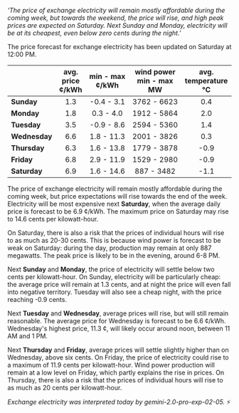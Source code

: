 *'The price of exchange electricity will remain mostly affordable during the coming week, but towards the weekend, the price will rise, and high peak prices are expected on Saturday. Next Sunday and Monday, electricity will be at its cheapest, even below zero cents during the night.'*

The price forecast for exchange electricity has been updated on Saturday at 12:00 PM.

|    | avg.<br>price<br>¢/kWh | min - max<br>¢/kWh | wind power<br>min - max<br>MW | avg.<br>temperature<br>°C |
|:---|:---:|:---:|:---:|:---:|
| **Sunday** | 1.3 | -0.4 - 3.1 | 3762 - 6623 | 0.4 |
| **Monday** | 1.8 | 0.3 - 4.0 | 1912 - 5864 | 2.0 |
| **Tuesday** | 3.5 | -0.9 - 8.6 | 2594 - 5360 | 1.4 |
| **Wednesday** | 6.6 | 1.8 - 11.3 | 2001 - 3826 | 0.3 |
| **Thursday** | 6.3 | 1.6 - 13.8 | 1779 - 3878 | -0.9 |
| **Friday** | 6.8 | 2.9 - 11.9 | 1529 - 2980 | -0.9 |
| **Saturday** | 6.9 | 1.6 - 14.6 | 887 - 3482 | -1.1 |

The price of exchange electricity will remain mostly affordable during the coming week, but price expectations will rise towards the end of the week. Electricity will be most expensive next **Saturday**, when the average daily price is forecast to be 6.9 ¢/kWh. The maximum price on Saturday may rise to 14.6 cents per kilowatt-hour.

On Saturday, there is also a risk that the prices of individual hours will rise to as much as 20-30 cents. This is because wind power is forecast to be weak on Saturday: during the day, production may remain at only 887 megawatts. The peak price is likely to be in the evening, around 6-8 PM.

Next **Sunday** and **Monday**, the price of electricity will settle below two cents per kilowatt-hour. On Sunday, electricity will be particularly cheap: the average price will remain at 1.3 cents, and at night the price will even fall into negative territory. Tuesday will also see a cheap night, with the price reaching -0.9 cents.

Next **Tuesday** and **Wednesday**, average prices will rise, but will still remain reasonable. The average price for Wednesday is forecast to be 6.6 ¢/kWh. Wednesday's highest price, 11.3 ¢, will likely occur around noon, between 11 AM and 1 PM.

Next **Thursday** and **Friday**, average prices will settle slightly higher than on Wednesday, above six cents. On Friday, the price of electricity could rise to a maximum of 11.9 cents per kilowatt-hour. Wind power production will remain at a low level on Friday, which partly explains the rise in prices. On Thursday, there is also a risk that the prices of individual hours will rise to as much as 20 cents per kilowatt-hour.

*Exchange electricity was interpreted today by gemini-2.0-pro-exp-02-05.* ⚡

